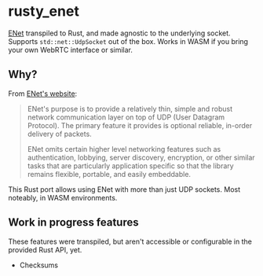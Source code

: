 # rusty_enet

[ENet](https://github.com/lsalzman/enet) transpiled to Rust, and made agnostic to the underlying socket. Supports `std::net::UdpSocket` out of the box. Works in WASM if you bring your own WebRTC interface or similar.

## Why?

From [ENet's website](http://sauerbraten.org/enet/):

> ENet's purpose is to provide a relatively thin, simple and robust network communication layer on top of UDP (User Datagram Protocol). The primary feature it provides is optional reliable, in-order delivery of packets.
>
> ENet omits certain higher level networking features such as authentication, lobbying, server discovery, encryption, or other similar tasks that are particularly application specific so that the library remains flexible, portable, and easily embeddable.

This Rust port allows using ENet with more than just UDP sockets. Most noteably, in WASM environments.

## Work in progress features

These features were transpiled, but aren't accessible or configurable in the provided Rust API, yet.

- Checksums